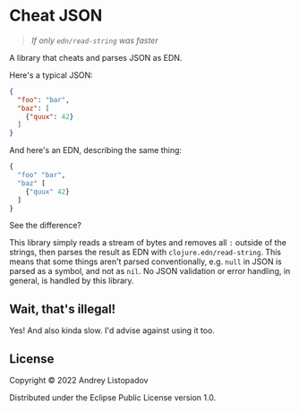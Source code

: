 # Cheat JSON

> *If only `edn/read-string` was faster*

A library that cheats and parses JSON as EDN.

Here's a typical JSON:

```json
{
  "foo": "bar",
  "baz": [
    {"quux": 42}
  ]
}
```

And here's an EDN, describing the same thing:

```clojure
{
  "foo" "bar",
  "baz" [
    {"quux" 42}
  ]
}
```

See the difference?

This library simply reads a stream of bytes and removes all `:` outside of the strings, then parses the result as EDN with `clojure.edn/read-string`.
This means that some things aren't parsed conventionally, e.g. `null` in JSON is parsed as a symbol, and not as `nil`.
No JSON validation or error handling, in general, is handled by this library.

## Wait, that's illegal!

Yes!
And also kinda slow.
I'd advise against using it too.

## License

Copyright © 2022 Andrey Listopadov

Distributed under the Eclipse Public License version 1.0.
